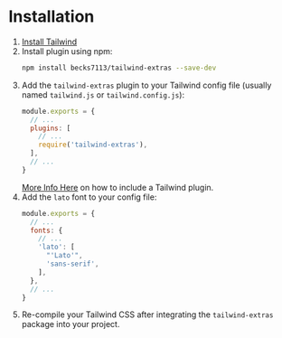 # Installation

1. [Install Tailwind](https://tailwindcss.com/docs/installation)
2. Install plugin using npm:
    ```sh
    npm install becks7113/tailwind-extras --save-dev
    ```
3. Add the `tailwind-extras` plugin to your Tailwind config file (usually named `tailwind.js` or `tailwind.config.js`):
    ```javascript
    module.exports = {
      // ...
      plugins: [   
        // ...
        require('tailwind-extras'),
      ],
      // ...
    }
    ```
    [More Info Here](https://tailwindcss.com/docs/plugins) on how to include a Tailwind plugin.
4. Add the `lato` font to your config file:
    ```javascript
    module.exports = {
      // ...
      fonts: {
        // ...
        'lato': [
          "'Lato'",
          'sans-serif',
        ],
      },
      // ...
    }
    ```
5. Re-compile your Tailwind CSS after integrating the `tailwind-extras` package into your project.
